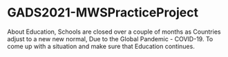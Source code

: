 # GADS2021-MWSPracticeProject
About Education, Schools are closed over a couple of months as Countries adjust to a new new normal, Due to the Global Pandemic - COVID-19. To come up with a situation and make sure that Education continues.
